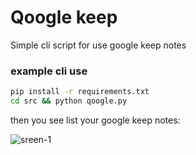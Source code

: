 # Qoogle keep
Simple cli script for use google keep notes 

### example cli use
```bash
pip install -r requirements.txt
cd src && python qoogle.py
```

then you see list your google keep notes:

![sreen-1](http://imgur.com/090VVmLl.png)




